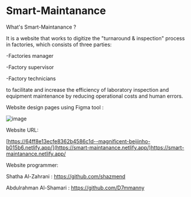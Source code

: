 # Smart-Maintanance
What's Smart-Maintanance ?

It is a website that works to digitize the "turnaround & inspection" process in factories, which consists of three parties:

-Factories manager

-Factory supervisor

-Factory technicians


to facilitate and increase the efficiency of laboratory inspection and equipment maintenance by reducing operational costs and human errors.




Website design pages using Figma tool :

![image](https://github.com/D7mmanny/Smart-Maintanance/assets/107875162/859aa6cb-40b4-46d3-b808-3f812d640c73)

Website URL:

[https://64ff8e13ecfe8362b4586c1d--magnificent-beijinho-b015b6.netlify.app/](https://smart-maintanance.netlify.app/)https://smart-maintanance.netlify.app/

Website programmer:


Shatha Al-Zahrani : https://github.com/shazmend


Abdulrahman Al-Shamari : https://github.com/D7mmanny
